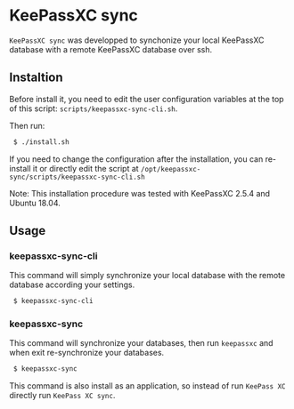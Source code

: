 # KeePassXC sync

`KeePassXC sync` was developped to synchonize your local KeePassXC database with a remote KeePassXC database over ssh.

## Instaltion

Before install it, you need to edit the user configuration variables at the top of this script: `scripts/keepassxc-sync-cli.sh`.

Then run:
```bash
 $ ./install.sh
```

If you need to change the configuration after the installation, you can re-install it or directly edit the script at `/opt/keepassxc-sync/scripts/keepassxc-sync-cli.sh`

Note: This installation procedure was tested with KeePassXC 2.5.4 and Ubuntu 18.04.

## Usage

### keepassxc-sync-cli

This command will simply synchronize your local database with the remote database according your settings.
```bash
 $ keepassxc-sync-cli
```

### keepassxc-sync

This command will synchronize your databases, then run `keepassxc` and when exit re-synchronize your databases.
```bash
 $ keepassxc-sync
```

This command is also install as an application, so instead of run `KeePass XC` directly run `KeePass XC sync`.
